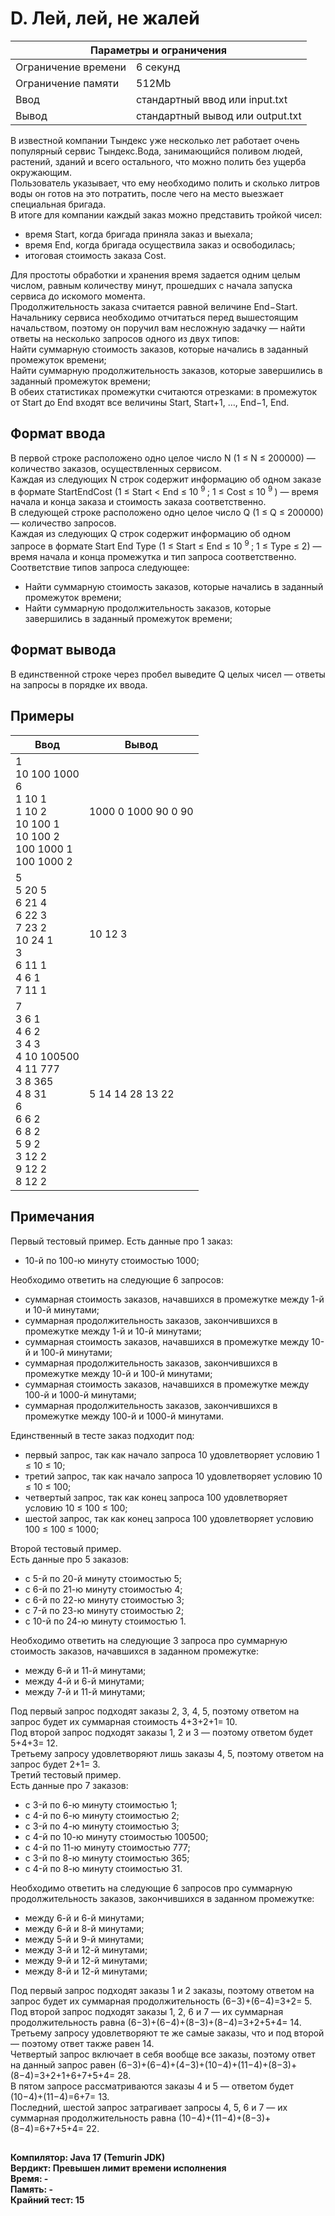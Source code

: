 <!DOCTYPE html>
  <head>
      <h1> D. Лей, лей, не жалей </h1>
  </head>
  <body>
		<table>
    	<thead>
				<tr>
					<th colspan="2"> Параметры и ограничения </th>
				</tr>
    	</thead>
    	<tbody>
				<tr>
					<td> Ограничение времени </td>
					<td> 6 секунд </td>
        </tr>
				<tr>
					<td> Ограничение памяти </td>
					<td> 512Mb </td>
        </tr>
				<tr>
					<td> Ввод </td>
					<td> стандартный ввод или input.txt </td>
        </tr>
				<tr>
					<td> Вывод </td>
					<td> стандартный вывод или output.txt </td>
        </tr>
    	</tbody>
		</table>
		<p> 
			В известной компании Тындекс уже несколько лет работает очень популярный сервис Тындекс.Вода, занимающийся поливом людей, растений, зданий и всего остального, что можно полить без ущерба окружающим. <br>
			Пользователь указывает, что ему необходимо полить и сколько литров воды он готов на это потратить, после чего на место выезжает специальная бригада. <br>
			В итоге для компании каждый заказ можно представить тройкой чисел:
			<ul>
				<li> время Start, когда бригада приняла заказ и выехала; </li>
				<li> время End, когда бригада осуществила заказ и освободилась; </li>
				<li> итоговая стоимость заказа Cost. </li>
			</ul>
			Для простоты обработки и хранения время задается одним целым числом, равным количеству минут, прошедших с начала запуска сервиса до искомого момента. <br>
			Продолжительность заказа считается равной величине End−Start. <br>
			Начальнику сервиса необходимо отчитаться перед вышестоящим начальством, поэтому он поручил вам несложную задачку — найти ответы на несколько запросов одного из двух типов: <br>
			Найти суммарную стоимость заказов, которые начались в заданный промежуток времени; <br>
			Найти суммарную продолжительность заказов, которые завершились в заданный промежуток времени; <br>
			В обеих статистиках промежутки считаются отрезками: в промежуток от Start до End входят все величины Start, Start+1, …, End−1, End.
		</p>
  	<h2> Формат ввода </h2>
  	<p> 
			В первой строке расположено одно целое число N (1 ≤ N ≤ 200000) — количество заказов, осуществленных сервисом. <br>
			Каждая из следующих N строк содержит информацию об одном заказе в формате StartEndCost (1 ≤ Start < End ≤ 10 <sup> 9 </sup>; 1 ≤ Cost ≤ 10 <sup> 9 </sup>) — время начала и конца заказа и стоимость заказа соответственно. <br>
			В следующей строке расположено одно целое число Q (1 ≤ Q ≤ 200000) — количество запросов. <br>
			Каждая из следующих Q строк содержит информацию об одном запросе в формате Start End Type (1 ≤ Start ≤ End ≤ 10 <sup> 9 </sup>; 1 ≤ Type ≤ 2) — время начала и конца промежутка и тип запроса соответственно. <br>
			Соответствие типов запроса следующее:
			<ul>
				<li> Найти суммарную стоимость заказов, которые начались в заданный промежуток времени; </li>
				<li> Найти суммарную продолжительность заказов, которые завершились в заданный промежуток времени; </li>
			</ul>
		</p>
    <h2> Формат вывода </h2>
		<p> 
			В единственной строке через пробел выведите Q целых чисел — ответы на запросы в порядке их ввода.
    </p>
		<h2> Примеры </h2>
		<table>
    	<thead>
				<tr>
					<th> Ввод </th> <th> Вывод </th>
				</tr>
    	</thead>
    	<tbody>
				<tr>
					<td> 
						1 <br>
						10 100 1000 <br>
						6 <br>
						1 10 1 <br>
						1 10 2 <br>
						10 100 1 <br>
						10 100 2 <br>
						100 1000 1 <br>
						100 1000 2 <br>
					</td>
					<td> 
						1000 0 1000 90 0 90  
					</td>
        </tr>
				<tr>
					<td> 
						5 <br>
						5 20 5 <br>
						6 21 4 <br>
						6 22 3 <br>
						7 23 2 <br>
						10 24 1 <br>
						3 <br>
						6 11 1 <br>
						4 6 1 <br>
						7 11 1
					</td>
					<td>
						10 12 3 
					</td>
        </tr>
				<tr>
					<td> 
						7 <br>
						3 6 1 <br>
						4 6 2 <br>
						3 4 3 <br>
						4 10 100500 <br>
						4 11 777 <br>
						3 8 365 <br>
						4 8 31 <br>
						6 <br>
						6 6 2 <br>
						6 8 2 <br>
						5 9 2 <br>
						3 12 2 <br>
						9 12 2 <br>
						8 12 2
					</td>
					<td>
						5 14 14 28 13 22 
					</td>
        </tr>
    	</tbody>
		</table>
    <h2> Примечания </h2>
    <p> 
			Первый тестовый пример.
			Есть данные про 1 заказ:
			<ul>
				<li>  10-й по 100-ю минуту стоимостью 1000; </li>
			</ul>
			Необходимо ответить на следующие 6 запросов:
			<ul>
				<li> суммарная стоимость заказов, начавшихся в промежутке между 1-й и 10-й минутами; </li>
				<li> суммарная продолжительность заказов, закончившихся в промежутке между 1-й и 10-й минутами; </li>
				<li> суммарная стоимость заказов, начавшихся в промежутке между 10-й и 100-й минутами; </li>
				<li> суммарная продолжительность заказов, закончившихся в промежутке между 10-й и 100-й минутами; </li>
				<li> суммарная стоимость заказов, начавшихся в промежутке между 100-й и 1000-й минутами; </li>
				<li> суммарная продолжительность заказов, закончившихся в промежутке между 100-й и 1000-й минутами. </li>
			</ul>
			Единственный в тесте заказ подходит под:
			<ul>
				<li> первый запрос, так как начало запроса 10 удовлетворяет условию 1 ≤ 10 ≤ 10; </li>
				<li> третий запрос, так как начало запроса 10 удовлетворяет условию 10 ≤ 10 ≤ 100; </li>
				<li> четвертый запрос, так как конец запроса 100 удовлетворяет условию 10 ≤ 100 ≤ 100; </li>
				<li> шестой запрос, так как конец запроса 100 удовлетворяет условию 100 ≤ 100 ≤ 1000; </li>
			</ul>
			Второй тестовый пример. <br>
			Есть данные про 5 заказов:
			<ul>
				<li> c 5-й по 20-й минуту стоимостью 5; </li>
				<li> c 6-й по 21-ю минуту стоимостью 4; </li>
				<li> c 6-й по 22-ю минуту стоимостью 3; </li>
				<li> c 7-й по 23-ю минуту стоимостью 2; </li>
				<li> c 10-й по 24-ю минуту стоимостью 1. </li>
			</ul>
			Необходимо ответить на следующие 3 запроса про суммарную стоимость заказов, начавшихся в заданном промежутке:
			<ul>
				<li> между 6-й и 11-й минутами; </li>
				<li> между 4-й и 6-й минутами; </li>
				<li> между 7-й и 11-й минутами; </li>
			</ul>
			Под первый запрос подходят заказы 2, 3, 4, 5, поэтому ответом на запрос будет их суммарная стоимость 4+3+2+1= 10. <br>
			Под второй запрос подходят заказы 1, 2 и 3 — поэтому ответом будет 5+4+3= 12. <br>
			Третьему запросу удовлетворяют лишь заказы 4, 5, поэтому ответом на запрос будет 2+1= 3. <br>
			Третий тестовый пример. <br>
			Есть данные про 7 заказов:
			<ul>
				<li> c 3-й по 6-ю минуту стоимостью 1; </li>
				<li> c 4-й по 6-ю минуту стоимостью 2; </li>
				<li> c 3-й по 4-ю минуту стоимостью 3; </li>
				<li> c 4-й по 10-ю минуту стоимостью 100500; </li>
				<li> c 4-й по 11-ю минуту стоимостью 777; </li>
				<li> c 3-й по 8-ю минуту стоимостью 365; </li>
				<li> c 4-й по 8-ю минуту стоимостью 31. </li>
			</ul>
			Необходимо ответить на следующие 6 запросов про суммарную продолжительность заказов, закончившихся в заданном промежутке:
			<ul>
				<li> между 6-й и 6-й минутами; </li>
				<li> между 6-й и 8-й минутами; </li>
				<li> между 5-й и 9-й минутами; </li>
				<li> между 3-й и 12-й минутами; </li>
				<li> между 9-й и 12-й минутами; </li>
				<li> между 8-й и 12-й минутами; </li>
			</ul>
			Под первый запрос подходят заказы 1 и 2 заказы, поэтому ответом на запрос будет их суммарная продолжительность (6−3)+(6−4)=3+2= 5. <br>
			Под второй запрос подходят заказы 1, 2, 6 и 7 — их суммарная продолжительность равна (6−3)+(6−4)+(8−3)+(8−4)=3+2+5+4= 14. <br>
			Третьему запросу удовлетворяют те же самые заказы, что и под второй — поэтому ответ также равен 14. <br>
			Четвертый запрос включает в себя вообще все заказы, поэтому ответ на данный запрос равен (6−3)+(6−4)+(4−3)+(10−4)+(11−4)+(8−3)+(8−4)=3+2+1+6+7+5+4= 28. <br>
			В пятом запросе рассматриваются заказы 4 и 5 — ответом будет (10−4)+(11−4)=6+7= 13. <br>
			Последний, шестой запрос затрагивает запросы 4, 5, 6 и 7 — их суммарная продолжительность равна (10−4)+(11−4)+(8−3)+(8−4)=6+7+5+4= 22.
		</p>
		<h2> </h2>
		<p><b> 
			Компилятор: Java 17 (Temurin JDK) <br>
			Вердикт: Превышен лимит времени исполнения <br>
			Время: - <br>
			Память: - <br>
			Крайний тест: 15 
		</b></p>
  </body>
</html>	
